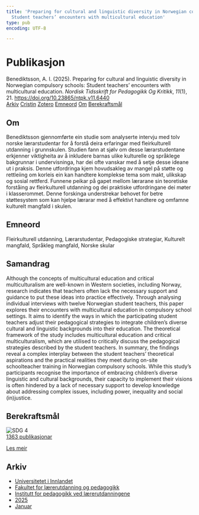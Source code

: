 ```yaml
---
title: 'Preparing for cultural and linguistic diversity in Norwegian compulsory schools:
  Student teachers’ encounters with multicultural education'
type: pub
encoding: UTF-8

---
```

<h1>Publikasjon</h1>
<article id="csl-bib-container-3QCMHENE" class="csl-bib-container">
  <div class="csl-bib-body"> <div class="csl-entry">Benediktsson, A. I. (2025). Preparing for cultural and linguistic diversity in Norwegian compulsory schools: Student teachers’ encounters with multicultural education. <i>Nordisk Tidsskrift for Pedagogikk Og Kritikk</i>, <i>11</i>(1), 21. <a href="https://doi.org/10.23865/ntpk.v11.6440">https://doi.org/10.23865/ntpk.v11.6440</a></div> </div>
  <div class="csl-bib-buttons">
    <a href="#taxonomy-article-3QCMHENE" alt="archive" class="csl-bib-button">Arkiv</a>
    <a href="https://app.cristin.no/results/show.jsf?id=2347063" alt="Cristin" class="csl-bib-button">Cristin</a>
    <a href="http://zotero.org/groups/5881554/items/3QCMHENE" alt="Zotero" class="csl-bib-button">Zotero</a>
    <a href="#keywords-article-3QCMHENE" alt="keywords" class="csl-bib-button">Emneord</a>
    <a href="#about-article-3QCMHENE" alt="about_pub" class="csl-bib-button">Om</a>
    <a href="#sdg-article-3QCMHENE" alt="sdg" class="csl-bib-button">Berekraftsmål</a>
  </div>
  <div id="csl-bib-meta-container-3QCMHENE"></div>
</article>
<div id="csl-bib-meta-3QCMHENE" class="csl-bib-meta">
  <article id="about-article-3QCMHENE" class="about_pub-article">
    <h1>Om</h1>
    Benediktsson gjennomførte ein studie som analyserte intervju med tolv norske lærarstudentar for å forstå deira erfaringar med fleirkulturell utdanning i grunnskulen. Studien fann at sjølv om desse lærarstudentane erkjenner viktigheita av å inkludere barnas ulike kulturelle og språklege bakgrunnar i undervisninga, har dei ofte vanskar med å setje desse ideane ut i praksis. Denne utfordringa kjem hovudsakleg av mangel på støtte og rettleiing om korleis ein kan handtere komplekse tema som makt, ulikskap og sosial rettferd. Funnene peikar på gapet mellom lærarane sin teoretiske forståing av fleirkulturell utdanning og dei praktiske utfordringane dei møter i klasserommet. Denne forskinga understrekar behovet for betre støttesystem som kan hjelpe lærarar med å effektivt handtere og omfamne kulturelt mangfald i skulen.
  </article>
  <article id="keywords-article-3QCMHENE" class="keywords-article">
    <h1>Emneord</h1>
    Fleirkulturell utdanning, Lærarstudentar, Pedagogiske strategiar, Kulturelt mangfald, Språkleg mangfald, Norske skular
  </article>
  <article id="abstract-article-3QCMHENE" class="abstract-article">
    <h1>Samandrag</h1>
    Although the concepts of multicultural education and critical multiculturalism are well-known in Western societies, including Norway, research indicates that teachers often lack the necessary support and guidance to put these ideas into practice effectively. Through analysing individual interviews with twelve Norwegian student teachers, this paper explores their encounters with multicultural education in compulsory school settings. It aims to identify the ways in which the participating student teachers adjust their pedagogical strategies to integrate children’s diverse cultural and linguistic backgrounds into their education. The theoretical framework of the study includes multicultural education and critical multiculturalism, which are utilised to critically discuss the pedagogical strategies described by the student teachers. In summary, the findings reveal a complex interplay between the student teachers’ theoretical aspirations and the practical realities they meet during on-site schoolteacher training in Norwegian compulsory schools. While this study’s participants recognise the importance of embracing children’s diverse linguistic and cultural backgrounds, their capacity to implement their visions is often hindered by a lack of necessary support to develop knowledge about addressing complex issues, including power, inequality and social (in)justice.
  </article>
  <article id="sdg-article-3QCMHENE" class="sdg-article">
    <h1>Berekraftsmål</h1>
    <div class="sdg-container"><div id="sdg4" class="sdg">
        <img src="{{< params subfolder >}}images/sdg/sdg04_nn.png" class="image" alt="SDG 4">
        <div class="sdg-overlay">
          <a href="{{< params subfolder >}}nn/archive/?sdg=4#archive" class="sdg-publication-count"><span>1363</span> publikasjonar</a>
          <p><a href="https://fn.no/om-fn/fns-baerekraftsmaal/god-utdanning?lang=nno-NO" class="sdg-read-more">Les meir</a></p>
        </div>
      </div></div>
  </article>
  <article id="taxonomy-article-3QCMHENE" class="taxonomy-article">
    <h1>Arkiv</h1>
    <ul>
      <li><a href="{{< params subfolder >}}nn/archive/?key=3DCRN523">Universitetet i Innlandet</a></li>
      <li><a href="{{< params subfolder >}}nn/archive/?key=WYNZA47F">Fakultet for lærerutdanning og pedagogikk</a></li>
      <li><a href="{{< params subfolder >}}nn/archive/?key=BKPR6TE7">Institutt for pedagogikk ved lærerutdanningene</a></li>
      <li><a href="{{< params subfolder >}}nn/archive/?key=Y4IQD3IX">2025</a></li>
      <li><a href="{{< params subfolder >}}nn/archive/?key=I79UTP9V">Januar</a></li>
    </ul>
  </article>
</div>
